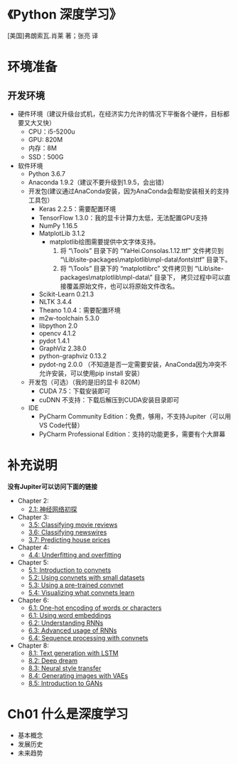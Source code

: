 # 《Python 深度学习》

[美国]弗朗索瓦.肖莱 著；张亮 译

# 环境准备

## 开发环境
- 硬件环境（建议升级台式机，在经济实力允许的情况下平衡各个硬件，目标都要又大又快）
    - CPU：i5-5200u
    - GPU: 820M
    - 内存：8M
    - SSD：500G
- 软件环境
    - Python 3.6.7
    - Anaconda 1.9.2（建议不要升级到1.9.5，会出错）
    - 开发包(建议通过AnaConda安装，因为AnaConda会帮助安装相关的支持工具包）
        - Keras 2.2.5：需要配置环境
        - TensorFlow 1.3.0：我的显卡计算力太低，无法配置GPU支持
        - NumPy 1.16.5
        - MatplotLib 3.1.2
            - matplotlib绘图需要提供中文字体支持。
                1. 将 “\Tools” 目录下的 “YaHei.Consolas.1.12.ttf” 文件拷贝到 “\Lib\site-packages\matplotlib\mpl-data\fonts\ttf” 目录下。
                2. 将 “\Tools” 目录下的 “matplotlibrc” 文件拷贝到 “\Lib\site-packages\matplotlib\mpl-data\” 目录下，
                拷贝过程中可以直接覆盖原始文件，也可以将原始文件改名。
        - Scikit-Learn 0.21.3
        - NLTK 3.4.4
        - Theano 1.0.4：需要配置环境
        - m2w-toolchain 5.3.0
        - libpython 2.0
        - opencv 4.1.2
        - pydot 1.4.1
        - GraphViz 2.38.0
        - python-graphviz 0.13.2
        - pydot-ng 2.0.0 （不知道是否一定需要安装，AnaConda因为冲突不允许安装，可以使用pip install 安装）
    - 开发包（可选）（我的是旧的显卡 820M）
        - CUDA 7.5：下载安装即可
        - cuDNN 不支持：下载后解压到CUDA安装目录即可
    - IDE
        - PyCharm Community Edition：免费，够用，不支持Jupiter（可以用VS Code代替）
        - PyCharm Professional Edition：支持的功能更多，需要有个大屏幕

# 补充说明

**没有Jupiter可以访问下面的链接**
* Chapter 2:
    * [2.1: 神经网络初探](http://nbviewer.jupyter.org/github/fchollet/deep-learning-with-python-notebooks/blob/master/2.1-a-first-look-at-a-neural-network.ipynb)
* Chapter 3:
    * [3.5: Classifying movie reviews](http://nbviewer.jupyter.org/github/fchollet/deep-learning-with-python-notebooks/blob/master/3.5-classifying-movie-reviews.ipynb)
    * [3.6: Classifying newswires](http://nbviewer.jupyter.org/github/fchollet/deep-learning-with-python-notebooks/blob/master/3.6-classifying-newswires.ipynb)
    * [3.7: Predicting house prices](http://nbviewer.jupyter.org/github/fchollet/deep-learning-with-python-notebooks/blob/master/3.7-predicting-house-prices.ipynb)
* Chapter 4:
    * [4.4: Underfitting and overfitting](http://nbviewer.jupyter.org/github/fchollet/deep-learning-with-python-notebooks/blob/master/4.4-overfitting-and-underfitting.ipynb)
* Chapter 5:
    * [5.1: Introduction to convnets](http://nbviewer.jupyter.org/github/fchollet/deep-learning-with-python-notebooks/blob/master/5.1-introduction-to-convnets.ipynb)
    * [5.2: Using convnets with small datasets](http://nbviewer.jupyter.org/github/fchollet/deep-learning-with-python-notebooks/blob/master/5.2-using-convnets-with-small-datasets.ipynb)
    * [5.3: Using a pre-trained convnet](http://nbviewer.jupyter.org/github/fchollet/deep-learning-with-python-notebooks/blob/master/5.3-using-a-pretrained-convnet.ipynb)
    * [5.4: Visualizing what convnets learn](http://nbviewer.jupyter.org/github/fchollet/deep-learning-with-python-notebooks/blob/master/5.4-visualizing-what-convnets-learn.ipynb)
* Chapter 6:
    * [6.1: One-hot encoding of words or characters](http://nbviewer.jupyter.org/github/fchollet/deep-learning-with-python-notebooks/blob/master/6.1-one-hot-encoding-of-words-or-characters.ipynb)
    * [6.1: Using word embeddings](http://nbviewer.jupyter.org/github/fchollet/deep-learning-with-python-notebooks/blob/master/6.1-using-word-embeddings.ipynb)
    * [6.2: Understanding RNNs](http://nbviewer.jupyter.org/github/fchollet/deep-learning-with-python-notebooks/blob/master/6.2-understanding-recurrent-neural-networks.ipynb)
    * [6.3: Advanced usage of RNNs](http://nbviewer.jupyter.org/github/fchollet/deep-learning-with-python-notebooks/blob/master/6.3-advanced-usage-of-recurrent-neural-networks.ipynb)
    * [6.4: Sequence processing with convnets](http://nbviewer.jupyter.org/github/fchollet/deep-learning-with-python-notebooks/blob/master/6.4-sequence-processing-with-convnets.ipynb)
* Chapter 8:
    * [8.1: Text generation with LSTM](http://nbviewer.jupyter.org/github/fchollet/deep-learning-with-python-notebooks/blob/master/8.1-text-generation-with-lstm.ipynb)
    * [8.2: Deep dream](http://nbviewer.jupyter.org/github/fchollet/deep-learning-with-python-notebooks/blob/master/8.2-deep-dream.ipynb)
    * [8.3: Neural style transfer](http://nbviewer.jupyter.org/github/fchollet/deep-learning-with-python-notebooks/blob/master/8.3-neural-style-transfer.ipynb)
    * [8.4: Generating images with VAEs](http://nbviewer.jupyter.org/github/fchollet/deep-learning-with-python-notebooks/blob/master/8.4-generating-images-with-vaes.ipynb)
    * [8.5: Introduction to GANs](http://nbviewer.jupyter.org/github/fchollet/deep-learning-with-python-notebooks/blob/master/8.5-introduction-to-gans.ipynb)


# Ch01 什么是深度学习

- 基本概念
- 发展历史
- 未来趋势

